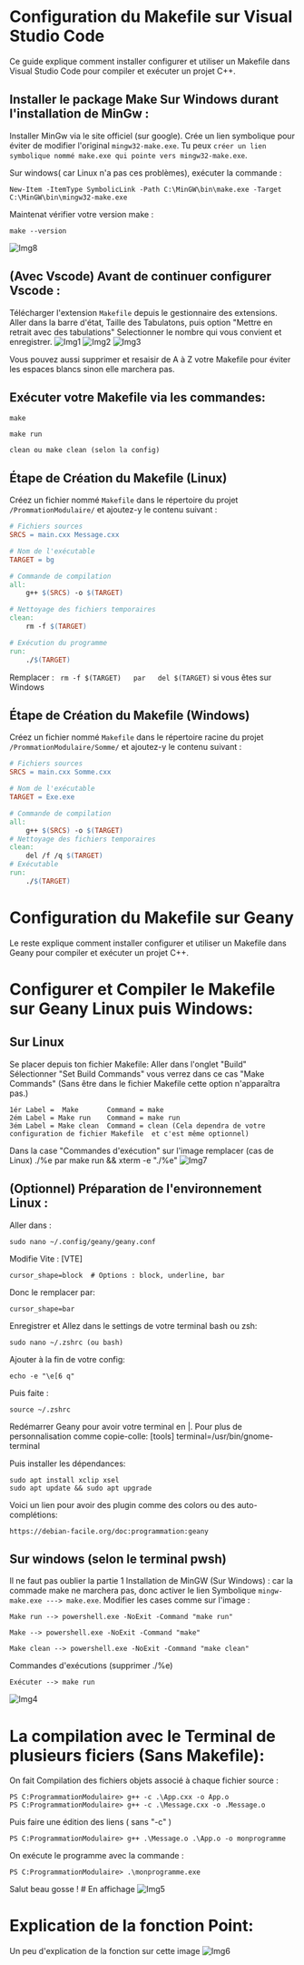 # Configuration du Makefile sur Visual Studio Code

Ce guide explique comment installer configurer et utiliser un Makefile dans Visual Studio Code pour compiler et exécuter un projet C++.

## Installer le package Make Sur Windows durant l'installation de MinGw :
Installer MinGw via le site officiel (sur google).
Crée un lien symbolique pour éviter de modifier l'original ```mingw32-make.exe```.
Tu peux ```créer un lien symbolique nommé make.exe qui pointe vers mingw32-make.exe```.

Sur windows( car Linux n'a pas ces problèmes), exécuter la commande :
```
New-Item -ItemType SymbolicLink -Path C:\MinGW\bin\make.exe -Target C:\MinGW\bin\mingw32-make.exe
```

Maintenat vérifier votre version make :
```
make --version
```
![Img8](img/Tab7.png)


## (Avec Vscode) Avant de continuer configurer Vscode :
Télécharger l'extension ``` Makefile ``` depuis le gestionnaire des extensions.
Aller dans la barre d'état, Taille des Tabulatons, puis option "Mettre en retrait avec des tabulations"
Selectionner le nombre qui vous convient et enregistrer.
![Img1](img/Tab0.png)
![Img2](img/Tab1.png)
![Img3](img/Tab2.png)


Vous pouvez aussi supprimer et resaisir de A à Z votre Makefile pour éviter les espaces blancs sinon elle marchera pas.

## Exécuter votre Makefile via les commandes:
```
make
```
```
make run
```
```
clean ou make clean (selon la config)
```

## Étape de Création du Makefile (Linux)

Créez un fichier nommé `Makefile` dans le répertoire du projet ```/PrommationModulaire/``` et ajoutez-y le contenu suivant :

```makefile
# Fichiers sources
SRCS = main.cxx Message.cxx

# Nom de l'exécutable
TARGET = bg

# Commande de compilation
all:
    g++ $(SRCS) -o $(TARGET)

# Nettoyage des fichiers temporaires
clean:
    rm -f $(TARGET)

# Exécution du programme
run:
    ./$(TARGET)
```

Remplacer :   ``` rm -f $(TARGET)   par   del $(TARGET)```  si vous êtes sur Windows

## Étape de Création du Makefile (Windows)

Créez un fichier nommé `Makefile` dans le répertoire racine du projet ```/PrommationModulaire/Somme/``` et ajoutez-y le contenu suivant :

```makefile
# Fichiers sources
SRCS = main.cxx Somme.cxx

# Nom de l'exécutable
TARGET = Exe.exe

# Commande de compilation
all:
	g++ $(SRCS) -o $(TARGET)
# Nettoyage des fichiers temporaires
clean:
	del /f /q $(TARGET)
# Exécutable
run:
	./$(TARGET)

```
# Configuration du Makefile sur Geany

Le reste explique comment installer configurer et utiliser un Makefile dans Geany pour compiler et exécuter un projet C++.

# Configurer et Compiler le Makefile sur Geany  Linux puis Windows: 
## Sur Linux
Se placer depuis ton fichier Makefile:
Aller dans l'onglet "Build"
Sélectionner "Set Build Commands" vous verrez dans ce cas "Make Commands" (Sans être dans le fichier Makefile cette option n'apparaîtra pas.)
```
1ér Label =  Make       Command = make
2ém Label = Make run    Command = make run
3ém Label = Make clean  Command = clean (Cela dependra de votre configuration de fichier Makefile  et c'est même optionnel)
```
Dans la case "Commandes d'exécution" sur l'image remplacer (cas de Linux) ./%e par make run && xterm -e "./%e"
![Img7](img/Tab6.png)
## (Optionnel) Préparation de l'environnement Linux :
Aller dans :
```
sudo nano ~/.config/geany/geany.conf
```
Modifie Vite :
[VTE]
```
cursor_shape=block  # Options : block, underline, bar
```
Donc le remplacer par:
```
cursor_shape=bar
```
Enregistrer et Allez dans le settings de votre terminal bash ou zsh:
```
sudo nano ~/.zshrc (ou bash)
```
Ajouter à la fin de votre config:
```
echo -e "\e[6 q" 
```
Puis faite :
```
source ~/.zshrc
```

Redémarrer Geany pour avoir votre terminal en |.
Pour plus de personnalisation comme copie-colle:
[tools]
terminal=/usr/bin/gnome-terminal

Puis installer les dépendances:
```
sudo apt install xclip xsel
sudo apt update && sudo apt upgrade
```
Voici un lien pour avoir des plugin comme des colors ou des auto-complétions:
```
https://debian-facile.org/doc:programmation:geany
```

## Sur windows (selon le terminal pwsh)
Il ne faut pas oublier la partie 1 Installation de MinGW (Sur Windows) : car la commade make ne marchera pas, donc activer le lien Symbolique ```mingw-make.exe ---> make.exe```.
Modifier les cases comme sur l'image :
```
Make run --> powershell.exe -NoExit -Command "make run"
```
```
Make --> powershell.exe -NoExit -Command "make"
```
```
Make clean --> powershell.exe -NoExit -Command "make clean"
```
Commandes d'exécutions (supprimer ./%e)
```
Exécuter --> make run
```

![Img4](img/Tab3.png)



# La compilation avec le Terminal de plusieurs ficiers (Sans Makefile):
On fait Compilation des fichiers objets associé à chaque fichier source :
```
PS C:ProgrammationModulaire> g++ -c .\App.cxx -o App.o
PS C:ProgrammationModulaire> g++ -c .\Message.cxx -o .Message.o
```

Puis faire une édition des liens ( sans "-c" )
```
PS C:ProgrammationModulaire> g++ .\Message.o .\App.o -o monprogramme
```
On exécute le programme  avec la commande :
```
PS C:ProgrammationModulaire> .\monprogramme.exe
```
Salut beau gosse ! # En affichage
![Img5](img/Tab4.png)


# Explication de la fonction Point:
Un peu d'explication de la fonction sur cette image
![Img6](img/Tab5.png)
